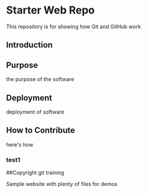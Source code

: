 # Starter Web Repo

This repository is for showing how Git and GitHub work

## Introduction
## Purpose
the purpose of the software
## Deployment
deployment of software
## How to Contribute
here's how
### test1
##Copyright
git training

Sample website with plenty of files for demos